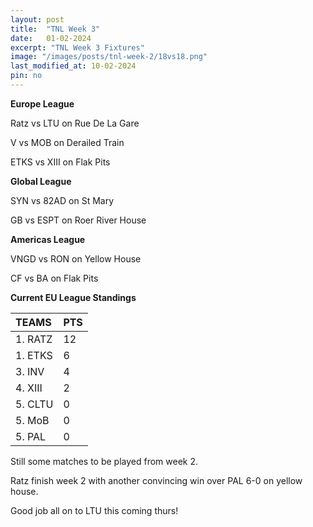 ```yaml
---
layout: post
title:  "TNL Week 3"
date:   01-02-2024
excerpt: "TNL Week 3 Fixtures"
image: "/images/posts/tnl-week-2/18vs18.png"
last_modified_at: 10-02-2024
pin: no
---
```


**Europe League**

Ratz vs LTU on Rue De La Gare

V vs MOB on Derailed Train

ETKS vs XIII on Flak Pits

**Global League**

SYN vs 82AD on St Mary

GB vs ESPT on Roer River House

**Americas League**

VNGD vs RON on Yellow House

CF vs BA on Flak Pits

**Current EU League Standings**

| TEAMS    | PTS   |
|:---------|:------|
| 1. RATZ  | 12    |
| 1. ETKS  | 6     |
| 3. INV   | 4     |
| 4. XIII  | 2     |
| 5. CLTU  | 0     |
| 5. MoB   | 0     |
| 5. PAL   | 0     |

Still some matches to be played from week 2.

Ratz finish week 2 with another convincing win over PAL 6-0 on yellow house. 

Good job all on to LTU this coming thurs!
